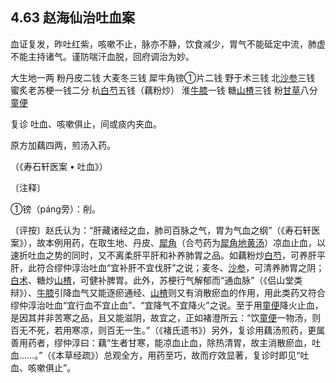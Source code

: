 ## 4.63 赵海仙治吐血案

血证复发，昨吐红紫，咳嗽不止，脉亦不静，饮食减少，胃气不能砥定中流，肺虚不能主持诸气。谨防喘汗血脱，回府调治为妙。

大生地一两 粉丹皮二钱 大麦冬三钱 犀牛角镑①片二钱 野于术三钱 北[沙参](https://www.gmzyjc.com/read/bc/bc17-0.4.1.0.0.md)三钱 蜜炙老苏梗一钱二分 杭[白芍](https://www.gmzyjc.com/read/bc/bc17-0.3.4.0.0.md)五钱（藕粉炒） 淮[牛膝](https://www.gmzyjc.com/read/bc/bc12-0.0.21.0.0.md)一钱 糖[山楂](https://www.gmzyjc.com/read/bc/bc14-0.0.1.0.0.md)三钱 粉[甘草](https://www.gmzyjc.com/read/bc/bc17-0.1.8.0.0.md)八分 [童便](https://www.gmzyjc.com/read/bc/bc03-0.3.7.0.0.md)

复诊 吐血、咳嗽俱止，间或痰内夹血。

原方加藕四两，煎汤入药。

（《寿石轩医案 • 吐血》）

〔注释〕

①镑（páng旁）：削。

〔评按〕赵氏认为：“肝藏诸经之血，肺司百脉之气，胃为气血之纲”（《寿石轩医案》），故本例用药，在取生地、丹皮、[犀角](https://www.gmzyjc.com/read/bc/bc03-0.3.1.0.0.md)（合芍药为[犀角地黄汤](https://www.gmzyjc.com/read/fjx/fjx04-0.3.0.0.0.md)）凉血止血，以速折吐血之势的同时，又不离柔肝平肝和补养肺胃之品。如藕粉炒[白芍](https://www.gmzyjc.com/read/bc/bc17-0.3.4.0.0.md)，可养肝平肝，此符合缪仲淳治吐血“宜补肝不宜伐肝”之说；麦冬、[沙参](https://www.gmzyjc.com/read/bc/bc17-0.4.1.0.0.md)，可清养肺胃之阴；[白术](https://www.gmzyjc.com/read/bc/bc17-0.1.5.0.0.md)、糖炒[山楂](https://www.gmzyjc.com/read/bc/bc14-0.0.1.0.0.md)，可健补脾胃。此外，苏梗行气解郁而“通血脉”（《侣山堂类辩》）、[牛膝](https://www.gmzyjc.com/read/bc/bc12-0.0.21.0.0.md)引降血气又能逐瘀通经、[山楂](https://www.gmzyjc.com/read/bc/bc14-0.0.1.0.0.md)则又有消散瘀血的作用，用此类药又符合缪仲淳治吐血“宜行血不宜止血”、“宜降气不宜降火”之说。至于用[童便](https://www.gmzyjc.com/read/bc/bc03-0.3.7.0.0.md)降火止血，是因其并非苦寒之品，且又能滋阴，故宜之，正如褚澄所云：“饮[童便](https://www.gmzyjc.com/read/bc/bc03-0.3.7.0.0.md)一物汤，则百无不死，若用寒凉，则百无一生。”（《褚氏遗书》）另外，复诊用藕汤煎药，更属善用药者，缪仲淳曰：藕“生者甘寒，能凉血止血，除热清胃，故主消散瘀血，吐血……。”（《本草经疏》）总观全方，用药至巧，故而疗效显著，复诊时即见“吐血、咳嗽俱止”。

